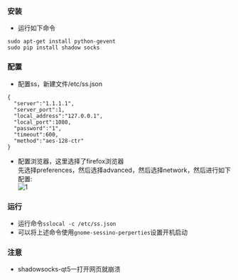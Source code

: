 ### 安装
* 运行如下命令  
```
sudo apt-get install python-gevent
sudo pip install shadow socks
```

### 配置
* 配置ss，新建文件/etc/ss.json
```
{ 
  "server":"1.1.1.1",
  "server_port":1,
  "local_address":"127.0.0.1",
  "local_port":1080,
  "password":"1",
  "timeout":600,
  "method":"aes-128-ctr"
}
```
* 配置浏览器，这里选择了firefox浏览器  
先选择preferences，然后选择advanced，然后选择network，然后进行如下配置:  
![1](https://user-images.githubusercontent.com/16068384/32405788-c3bbc3a2-c1a6-11e7-82bf-f3c4171c5b8c.png)

### 运行
* 运行命令`sslocal -c /etc/ss.json`  
* 可以将上述命令使用`gnome-sessino-perperties`设置开机启动

### 注意
* shadowsocks-qt5一打开网页就崩溃

